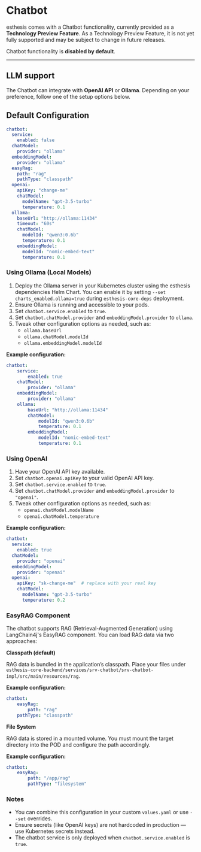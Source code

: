 # Chatbot

esthesis comes with a Chatbot functionality, currently provided as a **Technology Preview Feature**.
As a Technology Preview Feature, it is not yet fully supported and may be subject to change in future releases.

Chatbot functionality is **disabled by default**.

---

## LLM support
The Chatbot can integrate with **OpenAI API** or **Ollama**.
Depending on your preference, follow one of the setup options below.

## Default Configuration

```yaml
chatbot:
  service:
    enabled: false
  chatModel:
    provider: "ollama"
  embeddingModel:
    provider: "ollama"
  easyRag:
    path: "rag"
    pathType: "classpath"
  openai:
    apiKey: "change-me"
    chatModel:
      modelName: "gpt-3.5-turbo"
      temperature: 0.1
  ollama:
    baseUrl: "http://ollama:11434"
    timeout: "60s"
    chatModel:
      modelId: "qwen3:0.6b"
      temperature: 0.1
    embeddingModel:
      modelId: "nomic-embed-text"
      temperature: 0.1
   ```
### Using Ollama (Local Models)
1. Deploy the Ollama server in your Kubernetes cluster using the esthesis dependencies Helm Chart.
	 You can enable it by setting `--set charts_enabled.ollama=true` during `esthesis-core-deps` deployment.
2. Ensure Ollama is running and accessible to your pods.
3. Set `chatbot.service.enabled` to `true`.
4. Set `chatbot.chatModel.provider` and `embeddingModel.provider` to `ollama`.
5. Tweak other configuration options as needed, such as:
   - `ollama.baseUrl`
   - `ollama.chatModel.modelId`
   - `ollama.embeddingModel.modelId`

**Example configuration:**
```yaml
chatbot:
	service:
		enabled: true
	chatModel:
		provider: "ollama"
	embeddingModel:
		provider: "ollama"
	ollama:
		baseUrl: "http://ollama:11434"
		chatModel:
			modelId: "qwen3:0.6b"
			temperature: 0.1
		embeddingModel:
			modelId: "nomic-embed-text"
			temperature: 0.1
```

### Using OpenAI
1. Have your OpenAI API key available.
2. Set `chatbot.openai.apiKey` to your valid OpenAI API key.
3. Set `chatbot.service.enabled` to `true`.
4. Set `chatbot.chatModel.provider` and `embeddingModel.provider` to `"openai"`.
5. Tweak other configuration options as needed, such as:
	- `openai.chatModel.modelName`
	- `openai.chatModel.temperature`

**Example configuration:**
```yaml
chatbot:
  service:
    enabled: true
  chatModel:
    provider: "openai"
  embeddingModel:
    provider: "openai"
  openai:
    apiKey: "sk-change-me"  # replace with your real key
    chatModel:
      modelName: "gpt-3.5-turbo"
      temperature: 0.2
```

### EasyRAG Component
The chatbot supports RAG (Retrieval-Augmented Generation) using LangChain4j's EasyRAG component.
You can load RAG data via two approaches:

**Classpath (default)**

RAG data is bundled in the application’s classpath.
Place your files under `esthesis-core-backend/services/srv-chatbot/srv-chatbot-impl/src/main/resources/rag`.

**Example configuration:**
```yaml
chatbot:
	easyRag:
		path: "rag"
    pathType: "classpath"
```

**File System**

RAG data is stored in a mounted volume.
You must mount the target directory into the POD and configure the path accordingly.

**Example configuration:**
```yaml
chatbot:
	easyRag:
		path: "/app/rag"
		pathType: "filesystem"
```

### Notes
- You can combine this configuration in your custom `values.yaml` or use `--set` overrides.
- Ensure secrets (like OpenAI keys) are not hardcoded in production — use Kubernetes secrets instead.
- The chatbot service is only deployed when `chatbot.service.enabled` is `true`.
